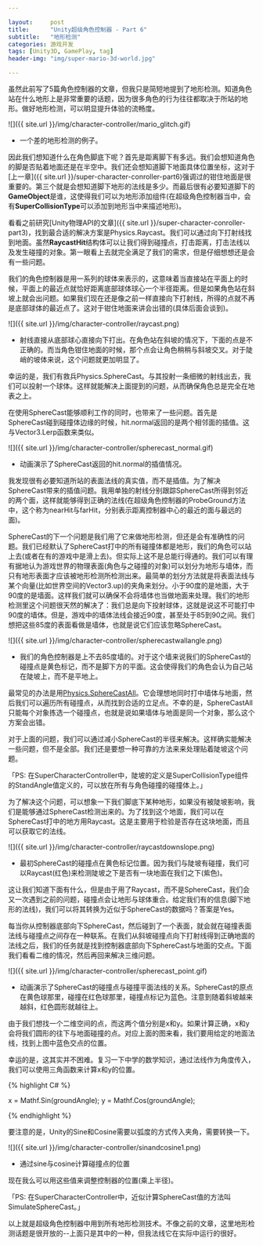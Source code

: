 ```yaml
---

layout:     post
title:      "Unity超级角色控制器 - Part 6"
subtitle:   "地形检测"
categories: 游戏开发
tags: [Unity3D, GamePlay, tag]
header-img: "img/super-mario-3d-world.jpg"

---
```


虽然此前写了5篇角色控制器的文章，但我只是简短地提到了地形检测。知道角色站在什么地形上是非常重要的话题，因为很多角色的行为往往都取决于所站的地形。做好地形检测，可以明显提升体验的流畅度。

![]({{ site.url }}/img/character-controller/mario_glitch.gif)

* 一个差的地形检测的例子。

因此我们想知道什么在角色脚底下呢？首先是距离脚下有多远。我们会想知道角色的脚是否贴着地面还是在半空中。我们还会想知道脚下地面具体位置坐标，这对于[上一章]({{ site.url }}/super-character-conroller-part6)强调过的钳住地面是很重要的。第三个就是会想知道脚下地形的法线是多少。而最后很有必要知道脚下的**GameObject**是谁，这使得我们可以为地形添加组件(在超级角色控制器当中，会有**SuperCollisionType**可以添加到地形当中来描述地形)。

看看之前研究[Unity物理API的文章]({{ site.url }}/super-character-conroller-part3)，找到最合适的解决方案是Physics.Raycast。我们可以通过向下打射线找到地面。虽然**RaycastHit**结构体可以让我们得到碰撞点，打击距离，打击法线以及发生碰撞的对象。第一眼看上去就完全满足了我们的需求，但是仔细想想还是会有一些问题。

我们的角色控制器是用一系列的球体来表示的，这意味着当直接站在平面上的时候，平面上的最近点就恰好距离底部球体球心一个半径距离。但是如果角色站在斜坡上就会出问题。如果我们现在还是像之前一样直接向下打射线，所得的点就不再是底部球体的最近点了。这对于钳住地面来讲会出错的(具体后面会谈到)。

![]({{ site.url }}/img/character-controller/raycast.png)

* 射线直接从底部球心直接向下打出。在角色站在斜坡的情况下，下面的点是不正确的。而当角色钳住地面的时候，那个点会让角色稍稍与斜坡交叉。对于陡峭的坡体来说，这个问题就更加明显了。

幸运的是，我们有救兵Physics.SphereCast。与其投射一条细微的射线出去，我们可以投射一个球体。这样就能解决上面提到的问题，从而确保角色总是完全在地表之上。

在使用SphereCast能够顺利工作的同时，也带来了一些问题。首先是SphereCast碰到碰撞体边缘的时候，hit.normal返回的是两个相邻面的插值。这与Vector3.Lerp函数来类似。

![]({{ site.url }}/img/character-controller/spherecast_normal.gif)

* 动画演示了SphereCast返回的hit.normal的插值情况。

我发现很有必要知道所站的表面法线的真实值，而不是插值。为了解决SphereCast带来的插值问题。我用单独的射线分别跟踪SphereCast所得到邻近的两个面，这样就能够得到正确的法线(在超级角色控制器的ProbeGround方法中，这个称为nearHit与farHit，分别表示距离控制器中心的最近的面与最远的面)。

SphereCast的下一个问题是我们用了它来做地形检测，但还是会有准确性的问题。我们已经默认了SphereCast打中的所有碰撞体都是地形，我们的角色可以站上去(或者在有的游戏中是滑上去)。但实际上这不是总能行得通的。我们可以有理有据地认为游戏世界的物理表面(角色与之碰撞的对象)可以划分为地形与墙体，而只有地形表面才应该被地形检测所检测出来。最简单的划分方法就是将表面法线与某个向量(比如世界空间的Vector3.up)的夹角来划分。小于90度的是地面，大于90度的是墙面。这样我们就可以确保不会将墙体也当做地面来处理。我们的地形检测里这个问题很天然的解决了：我们总是向下投射球体，这就是说这不可能打中90度的墙体。但是，游戏中的墙体法线会接近90度，甚至处于85到90之间。我们想把这些85度的表面看做是墙体，也就是说它们应该忽略SphereCast。

![]({{ site.url }}/img/character-controller/spherecastwallangle.png)

* 我们的角色控制器是上不去85度墙的。对于这个墙来说我们的SphereCast的碰撞点是黄色标记，而不是脚下方的平面。这会使得我们的角色会认为自己站在陡坡上，而不是平地上。

最常见的办法是用[Physics.SphereCastAll](http://docs.unity3d.com/ScriptReference/Physics.SphereCastAll.html)。它会理想地同时打中墙体与地面，然后我们可以遍历所有碰撞点，从而找到合适的立足点。不幸的是，SphereCastAll只能每个对象拣选一个碰撞点，也就是说如果墙体与地面是同一个对象，那么这个方案会出错。

对于上面的问题，我们可以通过减小SphereCast的半径来解决。这样确实能解决一些问题，但不是全部。我们还是要想一种可靠的方法来来处理贴着陡坡这个问题。

「PS: 在SuperCharacterController中，陡坡的定义是SuperCollisionType组件的StandAngle值定义的，可以放在所有与角色碰撞的碰撞体上。」

为了解决这个问题，可以想象一下我们脚底下某种地形，如果没有被陡坡影响，我们是能够通过SphereCast检测出来的。为了找到这个地面，我们可以在SphereCast打中的地方用Raycast。这是主要用于检验是否存在这块地面，而且可以获取它的法线。

![]({{ site.url }}/img/character-controller/raycastdownslope.png)

* 最初SphereCast的碰撞点在黄色标记位置。因为我们与陡坡有碰撞，我们可以Raycast(红色)来检测陡坡之下是否有一块地面在我们之下(紫色)。

这让我们知道下面有什么，但是由于用了Raycast，而不是SphereCast，我们会又一次遇到之前的问题，碰撞点会让地形与球体重合。给定我们有的信息(脚下地形的法线)，我们可以将其转换为近似于SphereCast的数据吗？答案是Yes。

每当你从控制器底部向下SphereCast，然后碰到了一个表面，就会就在碰撞表面法线与碰撞点之间存在一种联系。在我们从斜坡碰撞点向下打射线得到正确地面的法线之后，我们的任务就是找到控制器底部向下SphereCast与地面的交点。下面我们看看二维的情况，然后再回来解决三维问题。

![]({{ site.url }}/img/character-controller/spherecast_point.gif)

* 动画演示了SphereCast的碰撞点与碰撞平面法线的关系。SphereCast的原点在黄色球那里，碰撞在红色球那里，碰撞点标记为蓝色。注意到随着斜坡越来越斜，红色圆形就越往上。

由于我们想找一个二维空间的点，而这两个值分别是x和y。如果计算正确，x和y会将我们圆形的往下与地面碰撞的点。对应上面的图来看，我们要用给定的地面法线，找到上图中蓝色交点的位置。

幸运的是，这其实并不困难。复习一下中学的数学知识，通过法线作为角度传入，我们可以使用三角函数来计算x和y的位置。

{% highlight C# %}

x = Mathf.Sin(groundAngle);
y = Mathf.Cos(groundAngle);

{% endhighlight %}

要注意的是，Unity的Sine和Cosine需要以弧度的方式传入夹角，需要转换一下。

![]({{ site.url }}/img/character-controller/sinandcosine1.png)

* 通过sine与cosine计算碰撞点的位置

现在我么可以用这些值来调整控制器的位置(乘上半径)。

「PS: 在SuperCharacterController中，近似计算SphereCast值的方法叫SimulateSphereCast。」

以上就是超级角色控制器中用到所有地形检测技术。不像之前的文章，这里地形检测话题是很开放的--上面只是其中的一种，但我法线它在实际中运行的很好。


